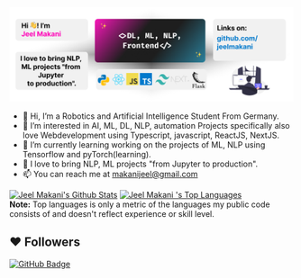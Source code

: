 ![github-main-banner](https://github.com/jeelmakani/jeelmakani/blob/main/whole%20design.png)
- 👋 Hi, I’m a Robotics and Artificial Intelligence Student From Germany.
- 👀 I’m interested in AI, ML, DL, NLP, automation Projects specifically also
  love Webdevelopment using Typescript, javascript, ReactJS, NextJS.
- 🌱 I’m currently learning working on the projects of ML, NLP using Tensorflow and pyTorch(learning).
- 💞️ I love to bring NLP, ML projects "from Jupyter to production".
- 📫 You can reach me at [makanijeel@gmail.com](mailto:makanijeel@gmail.com)

<a href="https://github.com/jeelmakani/github-readme-stats"><img alt="Jeel Makani's Github Stats" src="https://github-readme-stats.vercel.app/api?username=jeelmakani&show_icons=true&count_private=true&theme=react&hide_border=true&bg_color=0D1117" /></a>
  <a href="https://github.com/jeelmakani/github-readme-stats"><img alt="Jeel Makani 's Top Languages" src="https://github-readme-stats.vercel.app/api/top-langs/?username=jeelmakani&langs_count=8&count_private=true&layout=compact&theme=react&hide_border=true&bg_color=0D1117" /></a>
  <br/>
  <b>Note:</b> Top languages is only a metric of the languages my public code consists of and doesn't reflect experience or skill level.
  

  ## ❤ Followers
<a href="https://github.com/jeelmakani?tab=followers"><img src="https://img.shields.io/github/followers/jeelmakani?label=Followers&style=social" alt="GitHub Badge"></a>
